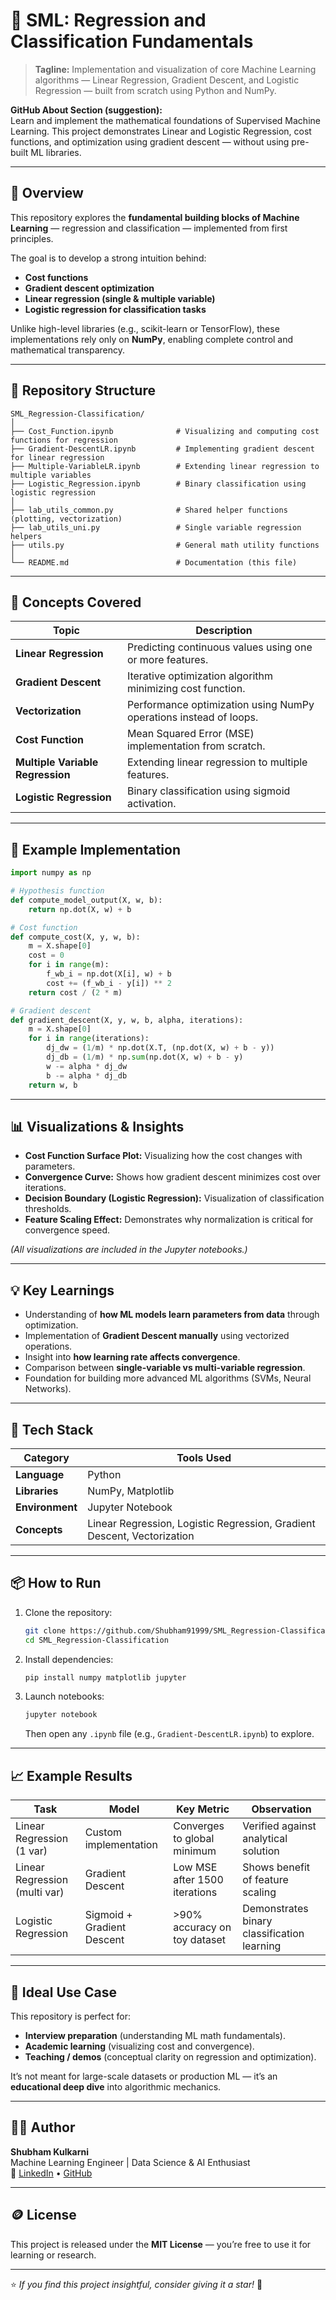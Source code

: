 # 📘 SML: Regression and Classification Fundamentals

> **Tagline:** Implementation and visualization of core Machine Learning algorithms — Linear Regression, Gradient Descent, and Logistic Regression — built from scratch using Python and NumPy.

**GitHub About Section (suggestion):**  
Learn and implement the mathematical foundations of Supervised Machine Learning. This project demonstrates Linear and Logistic Regression, cost functions, and optimization using gradient descent — without using pre-built ML libraries.

---

## 🚀 Overview

This repository explores the **fundamental building blocks of Machine Learning** — regression and classification — implemented from first principles.  

The goal is to develop a strong intuition behind:
- **Cost functions**  
- **Gradient descent optimization**  
- **Linear regression (single & multiple variable)**  
- **Logistic regression for classification tasks**

Unlike high-level libraries (e.g., scikit-learn or TensorFlow), these implementations rely only on **NumPy**, enabling complete control and mathematical transparency.

---

## 📂 Repository Structure

```
SML_Regression-Classification/
│
├── Cost_Function.ipynb              # Visualizing and computing cost functions for regression
├── Gradient-DescentLR.ipynb         # Implementing gradient descent for linear regression
├── Multiple-VariableLR.ipynb        # Extending linear regression to multiple variables
├── Logistic_Regression.ipynb        # Binary classification using logistic regression
│
├── lab_utils_common.py              # Shared helper functions (plotting, vectorization)
├── lab_utils_uni.py                 # Single variable regression helpers
├── utils.py                         # General math utility functions
│
└── README.md                        # Documentation (this file)
```

---

## 🧠 Concepts Covered

| Topic | Description |
|--------|-------------|
| **Linear Regression** | Predicting continuous values using one or more features. |
| **Gradient Descent** | Iterative optimization algorithm minimizing cost function. |
| **Vectorization** | Performance optimization using NumPy operations instead of loops. |
| **Cost Function** | Mean Squared Error (MSE) implementation from scratch. |
| **Multiple Variable Regression** | Extending linear regression to multiple features. |
| **Logistic Regression** | Binary classification using sigmoid activation. |
---

## 🧮 Example Implementation

```python
import numpy as np

# Hypothesis function
def compute_model_output(X, w, b):
    return np.dot(X, w) + b

# Cost function
def compute_cost(X, y, w, b):
    m = X.shape[0]
    cost = 0
    for i in range(m):
        f_wb_i = np.dot(X[i], w) + b
        cost += (f_wb_i - y[i]) ** 2
    return cost / (2 * m)

# Gradient descent
def gradient_descent(X, y, w, b, alpha, iterations):
    m = X.shape[0]
    for i in range(iterations):
        dj_dw = (1/m) * np.dot(X.T, (np.dot(X, w) + b - y))
        dj_db = (1/m) * np.sum(np.dot(X, w) + b - y)
        w -= alpha * dj_dw
        b -= alpha * dj_db
    return w, b
```

---

## 📊 Visualizations & Insights

- **Cost Function Surface Plot:** Visualizing how the cost changes with parameters.  
- **Convergence Curve:** Shows how gradient descent minimizes cost over iterations.  
- **Decision Boundary (Logistic Regression):** Visualization of classification thresholds.  
- **Feature Scaling Effect:** Demonstrates why normalization is critical for convergence speed.

*(All visualizations are included in the Jupyter notebooks.)*

---

## 💡 Key Learnings

- Understanding of **how ML models learn parameters from data** through optimization.  
- Implementation of **Gradient Descent manually** using vectorized operations.  
- Insight into **how learning rate affects convergence**.  
- Comparison between **single-variable vs multi-variable regression**.  
- Foundation for building more advanced ML algorithms (SVMs, Neural Networks).

---

## 🧰 Tech Stack

| Category | Tools Used |
|-----------|-------------|
| **Language** | Python |
| **Libraries** | NumPy, Matplotlib |
| **Environment** | Jupyter Notebook |
| **Concepts** | Linear Regression, Logistic Regression, Gradient Descent, Vectorization |

---

## 📦 How to Run

1. Clone the repository:
   ```bash
   git clone https://github.com/Shubham91999/SML_Regression-Classification.git
   cd SML_Regression-Classification
   ```

2. Install dependencies:
   ```bash
   pip install numpy matplotlib jupyter
   ```

3. Launch notebooks:
   ```bash
   jupyter notebook
   ```
   Then open any `.ipynb` file (e.g., `Gradient-DescentLR.ipynb`) to explore.

---

## 📈 Example Results

| Task | Model | Key Metric | Observation |
|------|--------|-------------|--------------|
| Linear Regression (1 var) | Custom implementation | Converges to global minimum | Verified against analytical solution |
| Linear Regression (multi var) | Gradient Descent | Low MSE after 1500 iterations | Shows benefit of feature scaling |
| Logistic Regression | Sigmoid + Gradient Descent | >90% accuracy on toy dataset | Demonstrates binary classification learning |

---

## 🧠 Ideal Use Case

This repository is perfect for:
- **Interview preparation** (understanding ML math fundamentals).  
- **Academic learning** (visualizing cost and convergence).  
- **Teaching / demos** (conceptual clarity on regression and optimization).  

It’s not meant for large-scale datasets or production ML — it’s an **educational deep dive** into algorithmic mechanics.

---

## 🧑‍🚀 Author

**Shubham Kulkarni**  
Machine Learning Engineer | Data Science & AI Enthusiast  
🔗 [LinkedIn](https://www.linkedin.com/in/shubham91999) • [GitHub](https://github.com/Shubham91999)

---

## 🪙 License

This project is released under the **MIT License** — you’re free to use it for learning or research.

---

⭐ *If you find this project insightful, consider giving it a star!* 🌟
